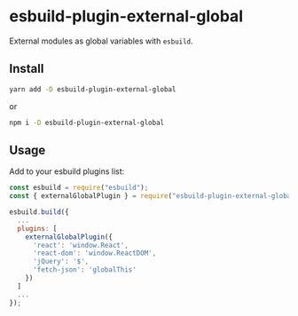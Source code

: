 # esbuild-plugin-external-global

External modules as global variables with `esbuild`.

## Install

```sh
yarn add -D esbuild-plugin-external-global
```

or

```sh
npm i -D esbuild-plugin-external-global
```

## Usage

Add to your esbuild plugins list:

```js
const esbuild = require("esbuild");
const { externalGlobalPlugin } = require("esbuild-plugin-external-global");

esbuild.build({
  ...
  plugins: [
    externalGlobalPlugin({
      'react': 'window.React',
      'react-dom': 'window.ReactDOM',
      'jQuery': '$',
      'fetch-json': 'globalThis'
    })
  ]
  ...
});
```
